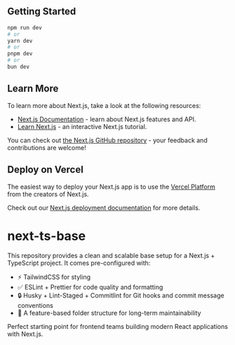 ## Getting Started

```bash
npm run dev
# or
yarn dev
# or
pnpm dev
# or
bun dev
```
## Learn More

To learn more about Next.js, take a look at the following resources:

- [Next.js Documentation](https://nextjs.org/docs) - learn about Next.js features and API.
- [Learn Next.js](https://nextjs.org/learn) - an interactive Next.js tutorial.

You can check out [the Next.js GitHub repository](https://github.com/vercel/next.js) - your feedback and contributions are welcome!

## Deploy on Vercel

The easiest way to deploy your Next.js app is to use the [Vercel Platform](https://vercel.com/new?utm_medium=default-template&filter=next.js&utm_source=create-next-app&utm_campaign=create-next-app-readme) from the creators of Next.js.

Check out our [Next.js deployment documentation](https://nextjs.org/docs/app/building-your-application/deploying) for more details.
# next-ts-base
This repository provides a clean and scalable base setup for a Next.js + TypeScript project. 
It comes pre-configured with:
- ⚡ TailwindCSS for styling
- ✅ ESLint + Prettier for code quality and formatting
- 🔒 Husky + Lint-Staged + Commitlint for Git hooks and commit message conventions
- 📂 A feature-based folder structure for long-term maintainability

Perfect starting point for frontend teams building modern React applications with Next.js.
